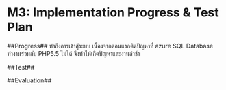 M3: Implementation Progress & Test Plan
=============================

##Progress##
ทำถึงการเข้าสู่ระบบ เนื่องจากตอนแรกติดปัญหาที่ azure SQL Database ทำงานร่วมกับ PHP5.5 ไม่ได้ จึงทำให้เกิดปัญหาและงานล่าช้า

##Test##

##Evaluation##
